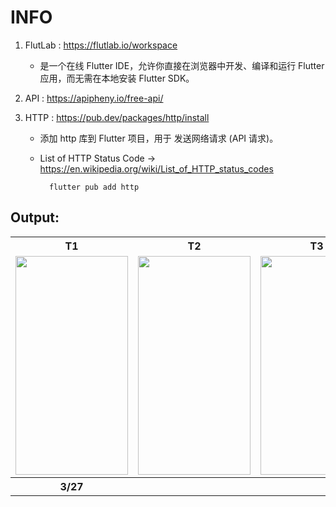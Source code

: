 # INFO 
1. FlutLab : https://flutlab.io/workspace
   - 是一个在线 Flutter IDE，允许你直接在浏览器中开发、编译和运行 Flutter 应用，而无需在本地安装 Flutter SDK。

2. API : https://apipheny.io/free-api/

3. HTTP : https://pub.dev/packages/http/install
   -  添加 http 库到 Flutter 项目，用于 发送网络请求 (API 请求)。
   -  List of HTTP Status Code -> https://en.wikipedia.org/wiki/List_of_HTTP_status_codes  
   
            flutter pub add http

## Output:
<table>
  <tr>
    <th>T1</th>
    <th>T2</th>
    <th>T3</th>
    <th>T4</th>
  </tr>
  <tr>
    <td><img src="https://github.com/user-attachments/assets/826c62bd-a1c3-4dfc-bf65-eb56f5c49b21" width="180" height="350"></td>
    <td><img src="" width="180" height="350"></td>
    <td><img src="" width="180" height="350"></td>
    <td><img src="" width="180" height="350"></td>
  </tr>
  <tr>
    <th>3/27</th>
    <th> </th>
    <th> </th>
    <th> </th>
  </tr>
</table>
